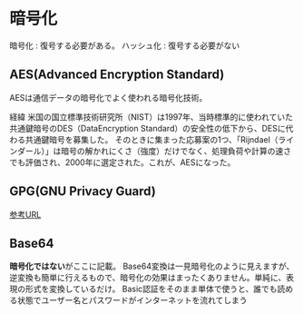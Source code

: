 # 暗号化

暗号化 : 復号する必要がある。
ハッシュ化 : 復号する必要がない

## AES(Advanced Encryption Standard)

AESは通信データの暗号化でよく使われる暗号化技術。

経緯
米国の国立標準技術研究所（NIST）は1997年、当時標準的に使われていた共通鍵暗号のDES（DataEncryption Standard）の安全性の低下から、DESに代わる共通鍵暗号を募集した。
そのときに集まった応募案の1つ、「Rijndael（ラインダール）」は暗号の解かれにくさ（強度）だけでなく、処理負荷や計算の速さでも評価され、2000年に選定された。これが、AESになった。

## GPG(GNU Privacy Guard)

[参考URL](https://lecture.ecc.u-tokyo.ac.jp/~yama/2021S-JOHO/GPG/GPG/gpg_1.html)

## Base64

**暗号化ではない**がここに記載。
Base64変換は一見暗号化のように見えますが、逆変換も簡単に行えるもので、暗号化の効果はまったくありません。単純に、表現の形式を変換しているだけ。
Basic認証をそのまま単体で使うと、誰でも読める状態でユーザー名とパスワードがインターネットを流れてしまう